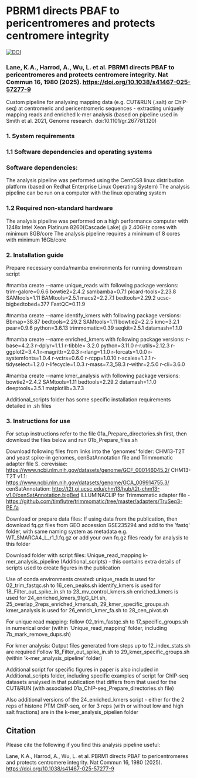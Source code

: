 
# PBRM1 directs PBAF to pericentromeres and protects centromere integrity

[![DOI](https://zenodo.org/badge/887405956.svg)](https://doi.org/10.5281/zenodo.14604005)

### Lane, K.A., Harrod, A., Wu, L. et al. PBRM1 directs PBAF to pericentromeres and protects centromere integrity. Nat Commun 16, 1980 (2025). https://doi.org/10.1038/s41467-025-57277-9

Custom pipeline for analysing mapping data (e.g. CUT&RUN (.salt) or ChIP-seq) at centromeric and pericentromeric sequences - extracting uniquely mapping reads and enriched k-mer analysis 
(based on pipeline used in Smith et al. 2021, Genome research. doi:10.1101/gr.267781.120)

### 1. System requirements 

### 1.1 Software dependencies and operating systems 

### Software dependencies: 

The analysis pipeline was performed using the CentOS8 linux distribution platform (based on Redhat Enterprise Linux Operating System)
The analysis pipeline can be run on a computer with the linux operating system


### 1.2 Required non-standard hardware 

The analysis pipeline was performed on a high performance computer with 1248x Intel Xeon Platinum 8260(Cascade Lake) @ 2.40GHz cores with minimum 8GB/core
The analysis pipeline requires a minimum of 8 cores with minimum 16Gb/core 


### 2. Installation guide

Prepare necessary conda/mamba environments for running downstream script

#mamba create --name unique_reads
with following package versions: trim-galore=0.6.6 bowtie2=2.4.2 sambamba=0.7.1 picard-tools=2.23.8 SAMtools=1.11 BAMtools=2.5.1 macs2=2.2.7.1 bedtools=2.29.2 ucsc-bigbedtobed=377 FastQC=0.11.9 

#mamba create --name identify_kmers
with following package versions: Bbmap=38.87 bedtools=2.29.2 SAMtools=1.11 bowtie2=2.2.5 kmc=3.2.1 pear=0.9.6 python=3.6.13 trimmomatic=0.39 seqkit=2.5.1 datamash=1.1.0

#mamba create --name enriched_kmers
with following package versions: r-base=4.2.3  r-dplyr=1.1.1 r-tibble= 3.2.0 python=3.11.0 r-r.utils=2.12.3 r-ggplot2=3.4.1 r-magrittr=2.0.3 r-rlang=1.1.0 r-forcats=1.0.0 r-systemfonts=1.0.4 r-vctrs=0.6.0 r-rcpp=1.0.10 r-scales=1.2.1 r-tidyselect=1.2.0 r-lifecycle=1.0.3 r-mass=7.3_58.3 r-withr=2.5.0 r-cli=3.6.0

#mamba create --name kmer_analysis
with following package versions: bowtie2=2.4.2 SAMtools=1.11 bedtools=2.29.2 datamash=1.1.0 deeptools=3.5.1 matplotlib=3.7.3

Additional_scripts folder has some specific installation requirements detailed in .sh files

### 3. Instructions for use 

For setup instructions refer to the file 01a_Prepare_directories.sh first, then download the files below and run 01b_Prepare_files.sh

Download following files from links into the 'genomes' folder:
CHM13-T2T and yeast spike-in genomes, cenSatAnnotation file and Trimmomatic adapter file
S. cerevisiae: https://www.ncbi.nlm.nih.gov/datasets/genome/GCF_000146045.2/
CHM13-T2T v1.1: https://www.ncbi.nlm.nih.gov/datasets/genome/GCA_009914755.3/
cenSatAnnotation: http://t2t.gi.ucsc.edu/chm13/hub/t2t-chm13-v1.0/cenSatAnnotation.bigBed
ILLUMINACLIP for Trimmomatic adapter file - https://github.com/timflutre/trimmomatic/tree/master/adapters/TruSeq3-PE.fa

Download or prepare data files:
If using data from the publication, then download fq.gz files from GEO accession GSE235294 and add to the 'fastq' folder, with same naming system as metadata
e.g. WT_SMARCA4_L_r1_1.fq.gz
or add your own fq.gz files ready for analysis to this folder

Download folder with script files:
Unique_read_mapping 
k-mer_analysis_pipeline
(Additional_scripts) - this contains extra details of scripts used to create figures in the publication

Use of conda environments created:
unique_reads is used for 02_trim_fastqc.sh to 16_cen_peaks.sh
identify_kmers is used for 18_Filter_out_spike_in.sh to 23_mv_control_kmers.sh
enriched_kmers is used for 24_enriched_kmers_9IgG_LH.sh, 25_overlap_2reps_enriched_kmers.sh, 29_kmer_specific_groups.sh
kmer_analysis is used for 26_enrich_kmer_fa.sh to 28_cen_pivot.sh
 
For unique read mapping:
follow 02_trim_fastqc.sh to 17_specific_groups.sh in numerical order 
(within 'Unique_read_mapping' folder, including 7b_mark_remove_dups.sh)

For kmer analysis: 
Output files generated from steps up to 12_index_stats.sh are required
Follow 18_Filter_out_spike_in.sh to 29_kmer_specific_groups.sh (within 'k-mer_analysis_pipeline' folder)

Additional script for specific figures in paper is also included in Additional_scripts folder, including specific examples of script for ChIP-seq datasets analysed in that publication that differs from that used for the CUT&RUN (with associated 01a_ChIP-seq_Prepare_directories.sh file)

Also additional versions of the 24_enriched_kmers script - either for the 2 reps of histone PTM ChIP-seq, or for 3 reps (with or without low and high salt fractions) are in the k-mer_analysis_pipelien folder

## Citation

Please cite the following if you find this analysis pipeline useful:

Lane, K.A., Harrod, A., Wu, L. et al. PBRM1 directs PBAF to pericentromeres and protects centromere integrity. Nat Commun 16, 1980 (2025). https://doi.org/10.1038/s41467-025-57277-9
